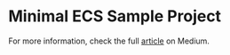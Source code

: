 # Minimal ECS Sample Project

For more information, check the full [article](https://medium.com/@goradux/how-to-aws-cdk-ecs-project-setup-typescript-83aae977978e) on Medium.
